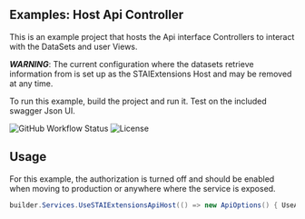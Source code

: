 ﻿## Examples: Host Api Controller

This is an example project that hosts the Api interface Controllers to interact with the DataSets and user Views. 

***WARNING***: The current configuration where the datasets retrieve information from is set up as the STAIExtensions Host and
may be removed at any time.

To run this example, build the project and run it. Test on the included swagger Json UI.

![GitHub Workflow Status](https://img.shields.io/github/workflow/status/TrevorMare/STAIExtensions/.NET?style=for-the-badge)
![License](https://img.shields.io/github/license/trevormare/staiextensions?style=for-the-badge)


## Usage

For this example, the authorization is turned off and should be enabled when moving to production or anywhere where the service is exposed.

```c#
builder.Services.UseSTAIExtensionsApiHost(() => new ApiOptions() { UseAuthorization = false });
```